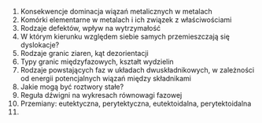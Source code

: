 1. Konsekwencje dominacja wiązań metalicznych w metalach
2. Komórki elementarne w metalach i ich związek z właściwościami
3. Rodzaje defektów, wpływ na wytrzymałość
4. W którym kierunku względem siebie samych przemieszczają się dyslokacje?
5. Rodzaje granic ziaren, kąt dezorientacji
6. Typy granic międzyfazowych, kształt wydzielin
7. Rodzaje powstających faz w układach dwuskładnikowych, w zależności od energii potencjalnych wiązań między składnikami
8. Jakie mogą być roztwory stałe?
9. Reguła dźwigni na wykresach równowagi fazowej
10. Przemiany: eutektyczna, perytektyczna, eutektoidalna, perytektoidalna
11. 
